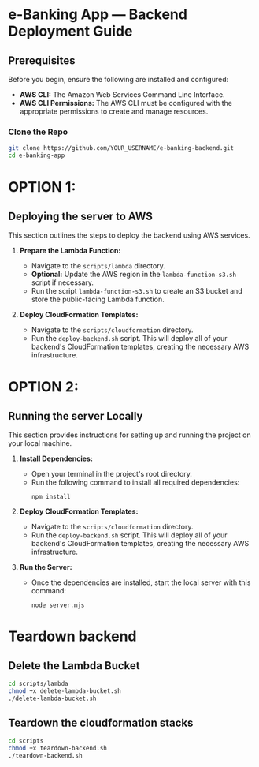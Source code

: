 # e-Banking App — Backend Deployment Guide

## Prerequisites

Before you begin, ensure the following are installed and configured:

- **AWS CLI:** The Amazon Web Services Command Line Interface.
- **AWS CLI Permissions:** The AWS CLI must be configured with the appropriate permissions to create and manage resources.

### Clone the Repo

```bash
git clone https://github.com/YOUR_USERNAME/e-banking-backend.git
cd e-banking-app
```

# OPTION 1:

## Deploying the server to AWS

This section outlines the steps to deploy the backend using AWS services.

1. **Prepare the Lambda Function:**

   - Navigate to the `scripts/lambda` directory.
   - **Optional:** Update the AWS region in the `lambda-function-s3.sh` script if necessary.
   - Run the script `lambda-function-s3.sh` to create an S3 bucket and store the public-facing Lambda function.

2. **Deploy CloudFormation Templates:**
   - Navigate to the `scripts/cloudformation` directory.
   - Run the `deploy-backend.sh` script. This will deploy all of your backend's CloudFormation templates, creating the necessary AWS infrastructure.

# OPTION 2:

## Running the server Locally

This section provides instructions for setting up and running the project on your local machine.

1. **Install Dependencies:**

   - Open your terminal in the project's root directory.
   - Run the following command to install all required dependencies:
     ```
     npm install
     ```

2. **Deploy CloudFormation Templates:**

   - Navigate to the `scripts/cloudformation` directory.
   - Run the `deploy-backend.sh` script. This will deploy all of your backend's CloudFormation templates, creating the necessary AWS infrastructure.

3. **Run the Server:**
   - Once the dependencies are installed, start the local server with this command:
     ```
     node server.mjs
     ```

# Teardown backend

## Delete the Lambda Bucket

```sh
cd scripts/lambda
chmod +x delete-lambda-bucket.sh
./delete-lambda-bucket.sh
```

## Teardown the cloudformation stacks

```sh
cd scripts
chmod +x teardown-backend.sh
./teardown-backend.sh
```
